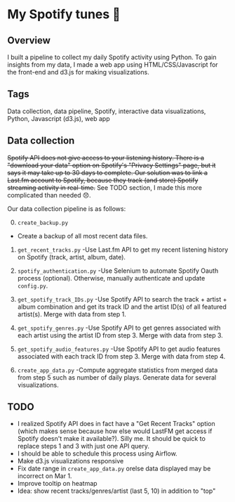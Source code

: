 # My Spotify tunes 🎵

## Overview
I built a pipeline to collect my daily Spotify activity using Python. To gain insights from my data, I made a web app using HTML/CSS/Javascript for the front-end and d3.js for 
making visualizations.

## Tags
Data collection, data pipeline, Spotify, interactive data visualizations, Python, Javascript (d3.js), web app

## Data collection
~~Spotify API does not give access to your listening history. There is a "download your data" option on Spotify's "Privacy Settings" page, but it says it may take up to 30 days to complete. Our solution was to link a Last.fm account to Spotify, because they track (and store) Spotify streaming activity in real-time.~~ See TODO section, I made this more complicated than needed 😞.

Our data collection pipeline is as follows:

0. `create_backup.py`
- Create a backup of all most recent data files.

1. `get_recent_tracks.py`
-Use Last.fm API to get my recent listening history on Spotify (track, artist, album, date).

2. `spotify_authentication.py`
-Use Selenium to automate Spotify Oauth process (optional). Otherwise, manually authenticate and update `config.py`.

3. `get_spotify_track_IDs.py`
-Use Spotify API to search the track + artist + album combination and get its track ID and the artist ID(s) of all featured artist(s). Merge with data from step 1.

4. `get_spotify_genres.py`
-Use Spotify API to get genres associated with each artist using the artist ID from step 3. Merge with data from step 3.

5. `get_spotify_audio_features.py`
-Use Spotify API to get audio features associated with each track ID from step 3. Merge with data from step 4.

6. `create_app_data.py`
-Compute aggregate statistics from merged data from step 5 such as number of daily plays. Generate data for several visualizations.

## TODO
- I realized Spotify API does in fact have a "Get Recent Tracks" option (which makes sense because how else would LastFM get access if Spotify doesn't make it available?). Silly me. It should be quick to replace steps 1 and 3 with just one API query.
- I should be able to schedule this process using Airflow.
- Make d3.js visualizations responsive
- Fix date range in `create_app_data.py` orelse data displayed may be incorrect on Mar 1.
- Improve tooltip on heatmap
- Idea: show recent tracks/genres/artist (last 5, 10) in addition to "top"